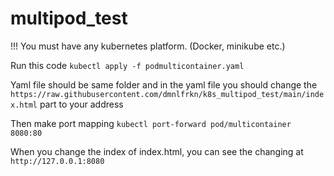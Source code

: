 # multipod_test
 !!! You must have any kubernetes platform. (Docker, minikube etc.)
 
 Run this code ``` kubectl apply -f podmulticontainer.yaml ```
 
 Yaml file should be same folder and in the yaml file you should change the ```https://raw.githubusercontent.com/dmnlfrkn/k8s_multipod_test/main/index.html``` part to your address
 
 Then make port mapping ``` kubectl port-forward pod/multicontainer 8080:80 ```
 
 When you change the index of index.html, you can see the changing at ``` http://127.0.0.1:8080 ```
 
 
